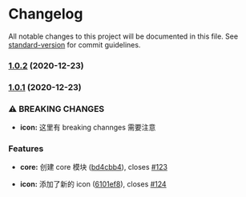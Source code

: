 # Changelog

All notable changes to this project will be documented in this file. See [standard-version](https://github.com/conventional-changelog/standard-version) for commit guidelines.

### [1.0.2](https://github.com/mjzhang1993/lerna-test/compare/v1.0.1...v1.0.2) (2020-12-23)

### [1.0.1](https://github.com/mjzhang1993/lerna-test/compare/v2.0.0...v1.0.1) (2020-12-23)


### ⚠ BREAKING CHANGES

* **icon:** 这里有 breaking channges 需要注意

### Features

* **core:** 创建 core 模块 ([bd4cbb4](https://github.com/mjzhang1993/lerna-test/commit/bd4cbb42790ae65e72700df5fdfca21beadfd48b)), closes [#123](https://github.com/mjzhang1993/lerna-test/issues/123)


* **icon:** 添加了新的 icon ([6101ef8](https://github.com/mjzhang1993/lerna-test/commit/6101ef82a5c4937ca3d08ac2d3ffe54a7bf716f4)), closes [#124](https://github.com/mjzhang1993/lerna-test/issues/124)
